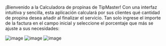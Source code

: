 ¡Bienvenido a la Calculadora de propinas de TipMaster!
Con una interfaz intuitiva y sencilla, esta aplicación calculará por sus clientes qué cantidad de propina desea añadir al finalizar el servicio.
Tan solo ingrese el importe de la factura en el campo inicial y seleccione el porcentaje que más se ajuste a sus necesidades:

![image](https://github.com/Paatx/EntornosDesarrollo/assets/154462285/77d2046a-74a7-4578-a6c2-a4aca009d0c4)
![image](https://github.com/Paatx/EntornosDesarrollo/assets/154462285/6e05593a-8ae7-440b-a4f4-0b7ee77173fb) 
![image](https://github.com/Paatx/EntornosDesarrollo/assets/154462285/dcde58eb-7d8c-4b70-939b-46c3c8b41b96)


